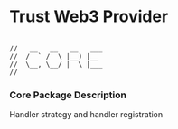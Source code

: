 # Trust Web3 Provider

```

//   __   __   __   ___
//  /  ` /  \ |__) |__
//  \__, \__/ |  \ |___
//

```

### Core Package Description

Handler strategy and handler registration
